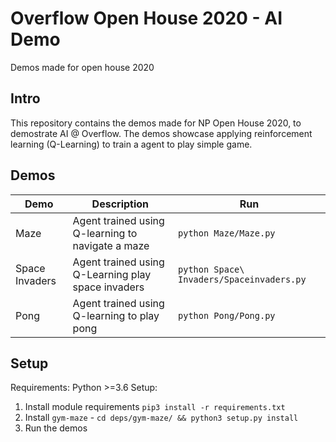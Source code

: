 # Overflow Open House 2020 - AI Demo
Demos made for open house 2020

## Intro
This repository contains the demos made for NP Open House 2020, to demostrate AI @ Overflow.
The demos showcase applying reinforcement learning (Q-Learning) to train a agent to play simple game.

## Demos

| Demo | Description | Run |
| --- | --- | --- |
| Maze | Agent trained using Q-learning to navigate a maze | `python Maze/Maze.py` |
| Space Invaders | Agent trained using Q-Learning play space invaders | `python Space\ Invaders/Spaceinvaders.py` |
| Pong | Agent trained using Q-learning to play pong | `python Pong/Pong.py` |

## Setup
Requirements: Python >=3.6
Setup:
1. Install module requirements `pip3 install -r requirements.txt`
2. Install `gym-maze` - `cd deps/gym-maze/ && python3 setup.py install`
2. Run the demos

